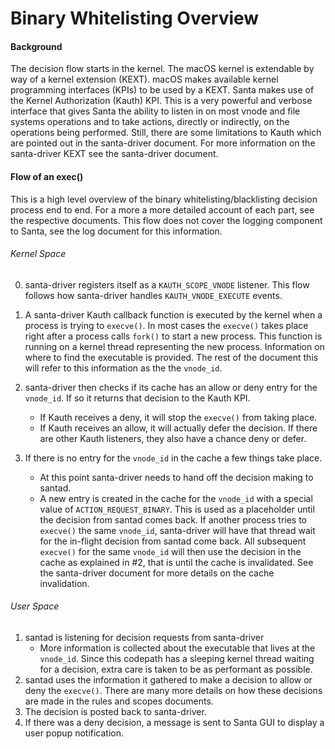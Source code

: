 # Binary Whitelisting Overview

#### Background

The decision flow starts in the kernel. The macOS kernel is extendable by way of a kernel extension (KEXT). macOS makes available kernel programming interfaces (KPIs) to be used by a KEXT. Santa makes use of the Kernel Authorization (Kauth) KPI. This is a very powerful and verbose interface that gives Santa the ability to listen in on most vnode and file systems operations and to take actions, directly or indirectly, on the operations being performed. Still, there are some limitations to Kauth which are pointed out in the santa-driver document. For more information on the santa-driver KEXT see the santa-driver document.

#### Flow of an exec()

This is a high level overview of the binary whitelisting/blacklisting decision process end to end. For a more a more detailed account of each part, see the respective documents. This flow does not cover the logging component to Santa, see the log document for this information.

###### Kernel Space

0. santa-driver registers itself as a `KAUTH_SCOPE_VNODE` listener. This flow follows how santa-driver handles `KAUTH_VNODE_EXECUTE` events.

1. A santa-driver Kauth callback function is executed by the kernel when a process is trying to `execve()`. In most cases the `execve()` takes place right after a process calls `fork()` to start a new process. This function is running on a kernel thread representing the new process. Information on where to find the executable is provided. The rest of the document this will refer to this information as the the `vnode_id`.
2. santa-driver then checks if its cache has an allow or deny entry for the `vnode_id`. If so it returns that decision to the Kauth KPI. 
   * If Kauth receives a deny, it will stop the `execve()` from taking place. 
   * If Kauth receives an allow, it will actually defer the decision. If there are other Kauth listeners, they also have a chance deny or defer.
3. If there is no entry for the `vnode_id` in the cache a few things take place.
   * At this point santa-driver needs to hand off the decision making to santad.
   * A new entry is created in the cache for the `vnode_id` with a special value of `ACTION_REQUEST_BINARY`.  This is used as a placeholder until the decision from santad comes back. If another process tries to `execve()` the same `vnode_id`, santa-driver will have that thread wait for the in-flight decision from santad come back. All subsequent `execve()` for the same `vnode_id` will then use the decision in the cache as explained in #2, that is until the cache is invalidated. See the santa-driver document for more details on the cache invalidation.

###### User Space

1. santad is listening for decision requests from santa-driver
   * More information is collected about the executable that lives at the `vnode_id`. Since this codepath has a sleeping kernel thread waiting for a decision, extra care is taken to be as performant as possible.
2. santad uses the information it gathered to make a decision to allow or deny the `execve()`. There are many more details on how these decisions are made in the rules and scopes documents.
3. The decision is posted back to santa-driver.
4. If there was a deny decision, a message is sent to Santa GUI to display a user popup notification.


